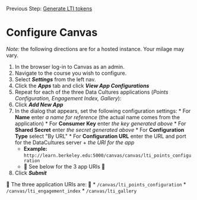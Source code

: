 Previous Step: [Generate LTI tokens](https://github.com/ets-berkeley-edu/datacultures/blob/master/docs/generate_LTI_tokens.md#generate-lti-tokens)

# Configure Canvas
*Note:* the following directions are for a hosted instance. Your milage may vary. 

1. In the browser log-in to Canvas as an admin.
2. Navigate to the course you wish to configure.
3. Select **_Settings_** from the left nav.
4. Click the **_Apps_** tab and click **_View App Configurations_**
5. Repeat for each of the three Data Cultures applications (_Points Configuration, Engagement Index, Gallery_):
  1. Click **_Add New App_** 
  2. In the dialog that appears, set the following configuration settings: 
    * For **Name** enter _a name for reference_ (the actual name comes from the application)
    * For **Consumer Key** enter _the key generated above_
    * For **Shared Secret** enter _the secret generated above_
    * For **Configuration Type** select "By URL"
    * For **Configuration URL** enter the URL and port for the DataCultures server + _the URI for the app_
      * **Example:** `http://learn.berkeley.edu:5000/canvas/canvas/lti_points_configuration`
      * :small_orange_diamond: See below for the 3 app URIs :small_orange_diamond: 
  3. Click **_Submit_** 

  :small_orange_diamond: The three application URIs are: :small_orange_diamond: 
    * `/canvas/lti_points_configuration`
    * `/canvas/lti_engagement_index`
    * `/canvas/lti_gallery`

